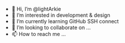 - 👋 Hi, I’m @lightArkie
- 👀 I’m interested in development & design
- 🌱 I’m currently learning GitHub SSH connect
- 💞️ I’m looking to collaborate on ...
- 📫 How to reach me ...

<!---
lightArkie/lightArkie is a ✨ special ✨ repository because its `README.md` (this file) appears on your GitHub profile.
You can click the Preview link to take a look at your changes.
--->
